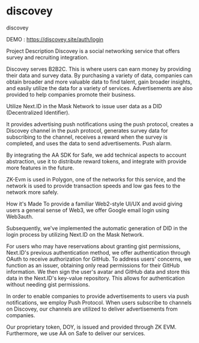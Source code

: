 # discovey
discovey

DEMO : https://discovey.site/auth/login
 
Project Description
Discovey is a social networking service that offers survey and recruiting integration.

Discovey serves B2B2C. This is where users can earn money by providing their data and survey data. By purchasing a variety of data, companies can obtain broader and more valuable data to find talent, gain broader insights, and easily utilize the data for a variety of services. Advertisements are also provided to help companies promote their business.

Utilize Next.ID in the Mask Network to issue user data as a DID (Decentralized Identifier).

It provides advertising push notifications using the push protocol, creates a Discovey channel in the push protocol, generates survey data for subscribing to the channel, receives a reward when the survey is completed, and uses the data to send advertisements. Push alarm.

By integrating the AA SDK for Safe, we add technical aspects to account abstraction, use it to distribute reward tokens, and integrate with provide more features in the future.

ZK-Evm is used in Polygon, one of the networks for this service, and the network is used to provide transaction speeds and low gas fees to the network more safely.

How it's Made
To provide a familiar Web2-style UI/UX and avoid giving users a general sense of Web3, we offer Google email login using Web3auth.

Subsequently, we've implemented the automatic generation of DID in the login process by utilizing Next.ID on the Mask Network.

For users who may have reservations about granting gist permissions, Next.ID's previous authentication method, we offer authentication through OAuth to receive authorization for GitHub. To address users' concerns, we function as an issuer, obtaining only read permissions for their GitHub information. We then sign the user's avatar and GitHub data and store this data in the Next.ID's key-value repository. This allows for authentication without needing gist permissions.

In order to enable companies to provide advertisements to users via push notifications, we employ Push Protocol. When users subscribe to channels on Discovey, our channels are utilized to deliver advertisements from companies.

Our proprietary token, DOY, is issued and provided through ZK EVM. Furthermore, we use AA on Safe to deliver our services.
